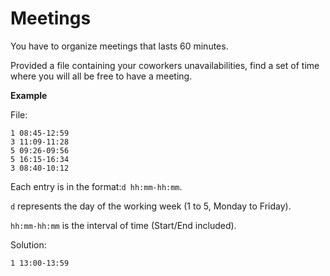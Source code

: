 # Meetings

You have to organize meetings that lasts 60 minutes.

Provided a file containing your coworkers unavailabilities, find a set of time
where you will all be free to have a meeting.

**Example**

File:

```
1 08:45-12:59
3 11:09-11:28
5 09:26-09:56
5 16:15-16:34
3 08:40-10:12
```

Each entry is in the format:`d hh:mm-hh:mm`.

`d` represents the day of the working week (1 to 5, Monday to Friday).

`hh:mm-hh:mm` is the interval of time (Start/End included).

Solution:

```
1 13:00-13:59
```
